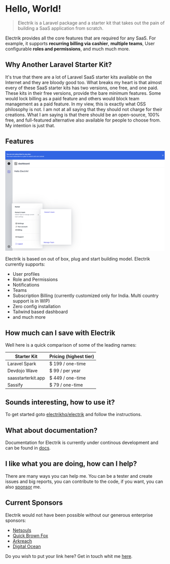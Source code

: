 # Hello, World!

> Electrik is a Laravel package and a starter kit that takes out the pain of building a SaaS application from scratch. 

Electrik provides all the core features that are required for any SaaS. For example, it supports **recurring billing via cashier**, **multiple teams**, User configurable **roles and permissions**, and much much more.

## Why Another Laravel Starter Kit?

It's true that there are a lot of Laravel SaaS starter kits available on the Internet and they are bloody good too. What breaks my heart is that almost every of these SaaS starter kits has two versions, one free, and one paid. These kits in their free versions, provide the bare minimum features. Some would lock billing as a paid feature and others would block team management as a paid feature. In my view, this is exactly what OSS philosophy is not. I am not at all saying that they should not charge for their creations. What I am saying is that there should be an open-source, 100% free, and full-featured alternative also available for people to choose from. My intention is just that.

## Features

![Dashbobard](/profile/art/dashboard.png)

Electrik is based on out of box, plug and start building model. Electrik currently supports:

* User profiles
* Role and Permissions
* Notifications
* Teams
* Subscription Billing (currently customized only for India. Multi country support is in WIP)
* Zero config installation
* Tailwind based dashboard
* and much more

## How much can I save with Electrik

Well here is a quick comparison of some of the leading names:

|   Starter Kit         |    Pricing (highest tier)  |
|-----------------------|----------------------------|
|   Laravel Spark       |   $ 199 / one-time         |
|   Devdojo Wave        |   $ 99 / per year          |
|   saasstarterkit.app  |   $ 449 / one-time         |
|   Sassify             |   $ 79 / one-time          |


## Sounds interesting, how to use it?

To get started goto [electrikhq/electrik](https://github.com/electrikhq/electrik) and follow the instructions. 

## What about documentation?

Documentation for Electrik is currently  under continous development and can be found in [docs](https://docs.electrik.dev/).

## I like what you are doing, how can I help?

There are many ways you can help me. You can be a tester and create issues and big reports, you can contribute to the code, if you want, you can also [sponsor](https://github.com/sponsors/electrikhq) me.

## Current Sponsors

Electrik would not have been possible without our generous enterprise sponsors:

* [Netsouls](https://www.studionetsouls.com/)
* [Quick Brown Fox](https://qbf.company)
* [Arkreach](https://arkreach.com)
* [Digital Ocean](https://m.do.co/c/c7b14ea05587)

Do you wish to put your link here? Get in touch whit me [here](mailto:hello@neerajkumar.name).
